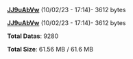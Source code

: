 [**JJ9uAbVw**](/data/JJ9uAbVw.txt) (10/02/23 - 17:14)- 3612 bytes

[**JJ9uAbVw**](/data/JJ9uAbVw.txt) (10/02/23 - 17:14)- 3612 bytes

**Total Datas**: 9280

**Total Size**: 61.56 MB / 61.6 MB